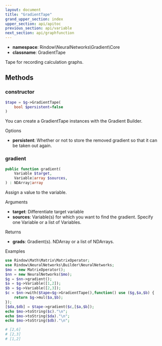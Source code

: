 ```yaml
---
layout: document
title: "GradientTape"
grand_upper_section: index
upper_section: api/apitoc
previous_section: api/variable
next_section: api/graphfunction
---
```


- **namespace**: Rindow\NeuralNetworks\Gradient\Core
- **classname**: GradientTape

Tape for recording calculation graphs.


Methods
-------

### constructor
```php
$tape = $g->GradientTape(
    bool $persistent=false
)
```
You can create a GradientTape instances with the Gradient Builder.

Options

- **persistent**: Whether or not to store the removed gradient so that it can be taken out again.


### gradient
```php
public function gradient(
    Variable $target,
    Variable|array $sources,
) : NDArray|array
```
Assign a value to the variable.

Arguments

- **target**: Differentiate target variable
- **sources**: Variable(s) for which you want to find the gradient. Specify one Variable or a list of Variables.


Returns
- **grads**: Gradient(s). NDArray or a list of NDArrays.

Examples

```php
use Rindow\Math\Matrix\MatrixOperator;
use Rindow\NeuralNetworks\Builder\NeuralNetworks;
$mo = new MatrixOperator();
$nn = new NeuralNetworks($mo);
$g = $nn->gradient();
$a = $g->Variable([1,2]);
$b = $g->Variable([2,3]);
$c = $nn->with($tape=$g->GradientTape(),function() use ($g,$a,$b) {
    return $g->mul($a,$b);
});
[$da,$db] = $tape->gradient($c,[$a,$b]);
echo $mo->toString($c)."\n";
echo $mo->toString($da)."\n";
echo $mo->toString($db)."\n";

# [2,6]
# [2,3]
# [1,2]
```
